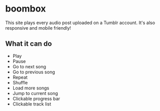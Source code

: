 # boombox
This site plays every audio post uploaded on a Tumblr account. It's also responsive and mobile friendly!
## What it can do
- Play
- Pause 
- Go to next song
- Go to previous song
- Repeat 
- Shuffle 
- Load more songs
- Jump to current song
- Clickable progress bar
- Clickable track list

